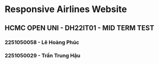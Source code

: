 # Responsive Airlines Website

## HCMC OPEN UNI - DH22IT01 - MID TERM TEST

### 2251050058 - Lê Hoàng Phúc
### 2251050029 - Trần Trung Hậu
